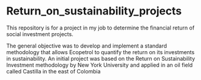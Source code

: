# Return_on_sustainability_projects
This repository is for a project in my job to determine the financial return of social investment projects.

The general objective was to develop and implement a standard methodology that allows Ecopetrol to quantify the return on its investments in sustainability. An initial project was based on the Return on Sustainability Investment methodology by New York University and applied in an oil field called Castilla in the east of Colombia
